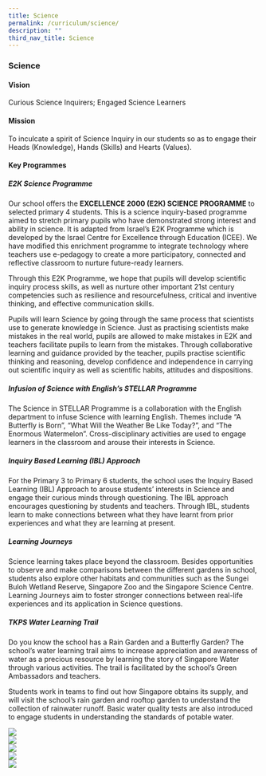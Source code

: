 ```yaml
---
title: Science
permalink: /curriculum/science/
description: ""
third_nav_title: Science
---
```

### **Science**
#### **Vision**
Curious Science Inquirers; Engaged Science Learners

#### **Mission**
To inculcate a spirit of Science Inquiry in our students so as to engage their Heads (Knowledge), Hands (Skills) and Hearts (Values).

#### **Key Programmes**

##### E2K Science Programme

Our school offers the **EXCELLENCE 2000 (E2K) SCIENCE PROGRAMME** to selected primary 4 students. This is a science inquiry-based programme aimed to stretch primary pupils who have demonstrated strong interest and ability in science. It is adapted from Israel’s E2K Programme which is developed by the Israel Centre for Excellence through Education (ICEE). We have modified this enrichment programme to integrate technology where teachers use e-pedagogy to create a more participatory, connected and reflective classroom to nurture future-ready learners. 

Through this E2K Programme, we hope that pupils will develop scientific inquiry process skills, as well as nurture other important 21st century competencies such as resilience and resourcefulness, critical and inventive thinking, and effective communication skills. 

Pupils will learn Science by going through the same process that scientists use to generate knowledge in Science. Just as practising scientists make mistakes in the real world, pupils are allowed to make mistakes in E2K and teachers facilitate pupils to learn from the mistakes. Through collaborative learning and guidance provided by the teacher, pupils practise scientific thinking and reasoning, develop confidence and independence in carrying out scientific inquiry as well as scientific habits, attitudes and dispositions.

##### **Infusion of Science with English’s STELLAR Programme**
The Science in STELLAR Programme is a collaboration with the English department to infuse Science with learning English. Themes include “A Butterfly is Born”, “What Will the Weather Be Like Today?”, and “The Enormous Watermelon”. Cross-disciplinary activities are used to engage learners in the classroom and arouse their interests in Science.

##### **Inquiry Based Learning (IBL) Approach**
For the Primary 3 to Primary 6 students, the school uses the Inquiry Based Learning (IBL) Approach to arouse students’ interests in Science and engage their curious minds through questioning. The IBL approach encourages questioning by students and teachers. Through IBL, students learn to make connections between what they have learnt from prior experiences and what they are learning at present.

##### **Learning Journeys**
Science learning takes place beyond the classroom. Besides opportunities to observe and make comparisons between the different gardens in school, students also explore other habitats and communities such as the Sungei Buloh Wetland Reserve, Singapore Zoo and the Singapore Science Centre. Learning Journeys aim to foster stronger connections between real-life experiences and its application in Science questions.

##### **TKPS Water Learning Trail**
Do you know the school has a Rain Garden and a Butterfly Garden? The school’s water learning trail aims to increase appreciation and awareness of water as a precious resource by learning the story of Singapore Water through various activities. The trail is facilitated by the school’s Green Ambassadors and teachers.
  
Students work in teams to find out how Singapore obtains its supply, and will visit the school’s rain garden and rooftop garden to understand the collection of rainwater runoff. Basic water quality tests are also introduced to engage students in understanding the standards of potable water.

<img src="/images/science1.jpg" ><br>
<img src="/images/science2.jpg"><br>
<img src="/images/science3.jpg"><br>
<img src="/images/science4.jpg"><br>
<img src="/images/science5.jpg">